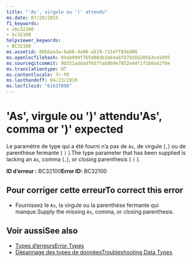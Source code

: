 ```yaml
---
title: "'As', virgule ou ')' attendu"
ms.date: 07/20/2015
f1_keywords:
- vbc32100
- bc32100
helpviewer_keywords:
- BC32100
ms.assetid: 08bbaa3a-8ab0-4a90-a519-731dff83ed08
ms.openlocfilehash: 84ab899f765d08db1b64abf87b56b205b3ce5d95
ms.sourcegitcommit: 9b552addadfb57fab0b9e7852ed4f1f1b8a42f8e
ms.translationtype: HT
ms.contentlocale: fr-FR
ms.lasthandoff: 04/23/2019
ms.locfileid: "61637698"
---
```

# <a name="as-comma-or--expected"></a><span data-ttu-id="b8c01-102">'As', virgule ou ')' attendu</span><span class="sxs-lookup"><span data-stu-id="b8c01-102">'As', comma or ')' expected</span></span>
<span data-ttu-id="b8c01-103">Le paramètre de type qui a été fourni n’a pas de `As`, de virgule (`,`) ou de parenthèse fermante ( `)` ).</span><span class="sxs-lookup"><span data-stu-id="b8c01-103">The type parameter that has been supplied is lacking an `As`, comma (`,`), or closing parenthesis ( `)` ).</span></span>  
  
 <span data-ttu-id="b8c01-104">**ID d’erreur :** BC32100</span><span class="sxs-lookup"><span data-stu-id="b8c01-104">**Error ID:** BC32100</span></span>  
  
## <a name="to-correct-this-error"></a><span data-ttu-id="b8c01-105">Pour corriger cette erreur</span><span class="sxs-lookup"><span data-stu-id="b8c01-105">To correct this error</span></span>  
  
- <span data-ttu-id="b8c01-106">Fournissez le `As`, la virgule ou la parenthèse fermante qui manque.</span><span class="sxs-lookup"><span data-stu-id="b8c01-106">Supply the missing `As`, comma, or closing parenthesis.</span></span>  
  
## <a name="see-also"></a><span data-ttu-id="b8c01-107">Voir aussi</span><span class="sxs-lookup"><span data-stu-id="b8c01-107">See also</span></span>

- [<span data-ttu-id="b8c01-108">Types d’erreurs</span><span class="sxs-lookup"><span data-stu-id="b8c01-108">Error Types</span></span>](../../visual-basic/programming-guide/language-features/error-types.md)
- [<span data-ttu-id="b8c01-109">Dépannage des types de données</span><span class="sxs-lookup"><span data-stu-id="b8c01-109">Troubleshooting Data Types</span></span>](../../visual-basic/programming-guide/language-features/data-types/troubleshooting-data-types.md)

